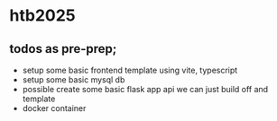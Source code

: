 # htb2025


## todos as pre-prep;

- setup some basic frontend template using vite, typescript
- setup some basic mysql db
- possible create some basic flask app api we can just build off and template
- docker container
